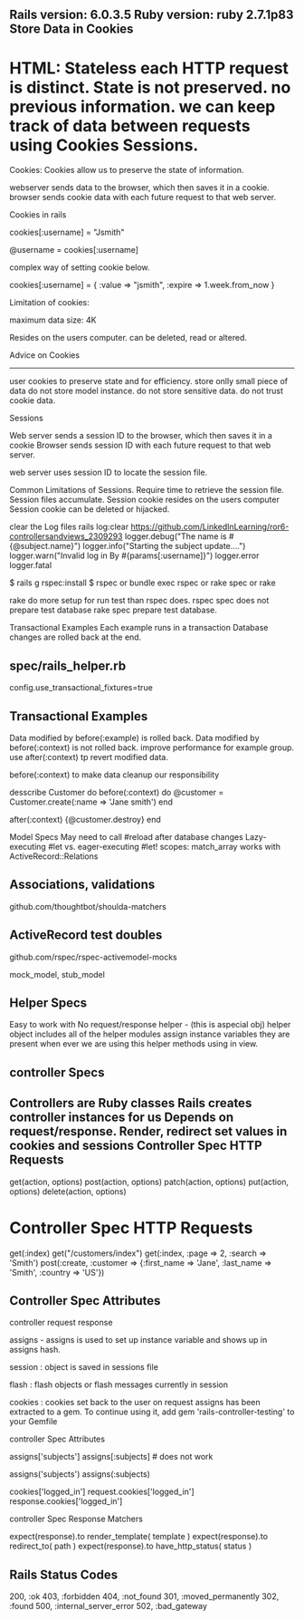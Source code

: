 Rails version: 6.0.3.5
Ruby version: ruby 2.7.1p83
Store Data in Cookies
--------------------
HTML: Stateless
each HTTP request is distinct.
State is not preserved. no previous information.
we can keep track of data between requests using
Cookies
Sessions.
===============
Cookies:
 Cookies allow us to preserve the state of information.

webserver sends data to the browser, which then saves it in a cookie.
browser sends cookie data with each future request to that web server.

Cookies in rails

cookies[:username] = "Jsmith"

@username = cookies[:username]

complex way of setting cookie below.


cookies[:username] = {
	:value => "jsmith",
	:expire => 1.week.from_now
}

Limitation of cookies:

maximum data size: 4K

Resides on the users computer.
can be deleted, read or altered.

Advice on Cookies
__________________
user cookies to preserve state and for efficiency.
store onlly small piece of data 
do not store model instance.
do not store sensitive data.
do not trust cookie data.

Sessions

Web server sends a session ID to the browser, which then saves it in a cookie
Browser sends session ID with each future request to that web server.

web server uses session ID to locate the session file.

Common Limitations of Sessions.
Require time to retrieve the session file.
Session files accumulate.
Session cookie resides  on the users computer
Session cookie can be deleted or hijacked.

clear the Log files
rails log:clear
https://github.com/LinkedInLearning/ror6-controllersandviews_2309293
logger.debug("The name is #{@subject.name}")
logger.info("Starting the subject update....")
logger.warn("Invalid log in By #{params[:username]}")
logger.error
logger.fatal

$ rails g rspec:install
$ rspec or bundle exec rspec or  rake spec or rake

rake do more setup for run test than rspec does.
 rspec spec does not prepare test database
 rake spec prepare test database.

 Transactional Examples
 Each example runs in a transaction
 Database changes are rolled back at the end.

 spec/rails_helper.rb
 --------------
 config.use_transactional_fixtures=true

 Transactional Examples
 -----------------------
 Data modified by before(:example) is rolled back.
 Data modified by before(:context) is not rolled back.
 improve performance for example group.
 use after(:context) tp revert modified data.

 before(:context) to make data cleanup our responsibility


 desscribe Customer do
  before(:context) do 
   @customer = Customer.create(:name => 'Jane smith')
  end

  after(:context) {@customer.destroy}
 end

 Model Specs
  May need to call #reload after database changes
  Lazy-executing #let vs. eager-executing #let!
  scopes: match_array works with ActiveRecord::Relations

  Associations, validations
  -------------------------
  github.com/thoughtbot/shoulda-matchers

  ActiveRecord test doubles
  ---------------------------
  github.com/rspec/rspec-activemodel-mocks

  mock_model, stub_model

  Helper Specs
  ------------

  Easy to work with
  No request/response
  helper -  (this is aspecial obj)
  helper object includes all of the helper modules 
  assign instance variables they are present when ever we are using this helper methods using in view.

controller Specs
----------------
Controllers are Ruby classes
Rails creates controller instances for us
Depends on request/response.
Render, redirect
set values in cookies and sessions
Controller Spec HTTP Requests
---------------------------
get(action, options)
post(action, options)
patch(action, options)
put(action, options)
delete(action, options)

Controller Spec HTTP Requests
===========================

get(:index)
get("/customers/index")
get(:index, :page => 2, :search => 'Smith')
post(:create, :customer => {:first_name => 'Jane', :last_name => 'Smith', :country => 'US'})

Controller Spec Attributes
--------------------------

controller 
request
response

assigns - assigns is used to set up instance variable and shows up in assigns hash.

session : object is saved in sessions file

flash : flash objects or flash messages currently in session

cookies : cookies set back to the user on request
assigns has been extracted to a gem. To continue using it, add gem 'rails-controller-testing' to your Gemfile

controller Spec Attributes

assigns['subjects']
assigns[:subjects] # does not work

assigns('subjects')
assigns(:subjects)

cookies['logged_in']
request.cookies['logged_in']
response.cookies['logged_in']

controller Spec Response Matchers

expect(response).to render_template( template )
expect(response).to redirect_to( path )
expect(response).to have_http_status( status )

Rails Status Codes
-----------------
200, :ok
403, :forbidden
404, :not_found
301, :moved_permanently
302, :found
500, :internal_server_error
502, :bad_gateway











